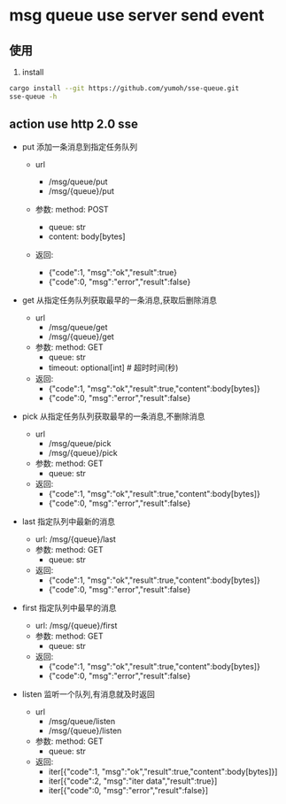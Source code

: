 # msg queue use server send event

## 使用
1. install
```bash
cargo install --git https://github.com/yumoh/sse-queue.git
sse-queue -h
```

## action use http 2.0 sse
- put 添加一条消息到指定任务队列
    - url
        - /msg/queue/put
        - /msg/{queue}/put

    - 参数: method: POST
        - queue: str
        - content: body[bytes]
    - 返回:
        - {"code":1, "msg":"ok","result":true}
        - {"code":0, "msg":"error","result":false}
- get 从指定任务队列获取最早的一条消息,获取后删除消息
    - url
        - /msg/queue/get
        - /msg/{queue}/get
    - 参数: method: GET
        - queue: str
        - timeout: optional[int] # 超时时间(秒)
    - 返回:
        - {"code":1, "msg":"ok","result":true,"content":body[bytes]}
        - {"code":0, "msg":"error","result":false}

- pick 从指定任务队列获取最早的一条消息,不删除消息
    - url
        - /msg/queue/pick
        - /msg/{queue}/pick
    - 参数: method: GET
        - queue: str
    - 返回:
        - {"code":1, "msg":"ok","result":true,"content":body[bytes]}
        - {"code":0, "msg":"error","result":false}

- last 指定队列中最新的消息
    - url: /msg/{queue}/last
    - 参数: method: GET
        - queue: str
    - 返回:
        - {"code":1, "msg":"ok","result":true,"content":body[bytes]}
        - {"code":0, "msg":"error","result":false}

- first 指定队列中最早的消息
    - url: /msg/{queue}/first
    - 参数: method: GET
        - queue: str
    - 返回:
        - {"code":1, "msg":"ok","result":true,"content":body[bytes]}
        - {"code":0, "msg":"error","result":false}

- listen 监听一个队列,有消息就及时返回
    - url
        - /msg/queue/listen
        - /msg/{queue}/listen
    - 参数: method: GET
        - queue: str
    - 返回:
        - iter[{"code":1, "msg":"ok","result":true,"content":body[bytes]}]
        - iter[{"code":2, "msg":"iter data","result":true}]
        - iter[{"code":0, "msg":"error","result":false}]